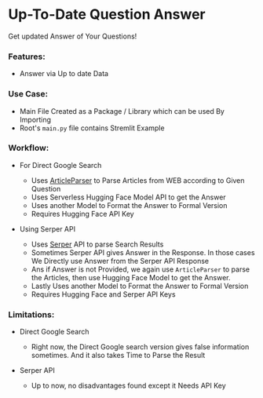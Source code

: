 # Up-To-Date Question Answer

Get updated Answer of Your Questions!

### Features:

- Answer via Up to date Data

### Use Case:

- Main File Created as a Package / Library which can be used By Importing
- Root's `main.py` file contains Stremlit Example

### Workflow:

- For Direct Google Search

  - Uses [ArticleParser](https://github.com/TheProjectsX/ArticleParser) to Parse Articles from WEB according to Given Question
  - Uses Serverless Hugging Face Model API to get the Answer
  - Uses another Model to Format the Answer to Formal Version
  - Requires Hugging Face API Key

- Using Serper API
  - Uses [Serper](https://serper.dev/) API to parse Search Results
  - Sometimes Serper API gives Answer in the Response. In those cases We Directly use Answer from the Serper API Response
  - Ans if Answer is not Provided, we again use `ArticleParser` to parse the Articles, then use Hugging Face Model to get the Answer.
  - Lastly Uses another Model to Format the Answer to Formal Version
  - Requires Hugging Face and Serper API Keys

### Limitations:

- Direct Google Search

  - Right now, the Direct Google search version gives false information sometimes. And it also takes Time to Parse the Result

- Serper API
  - Up to now, no disadvantages found except it Needs API Key

